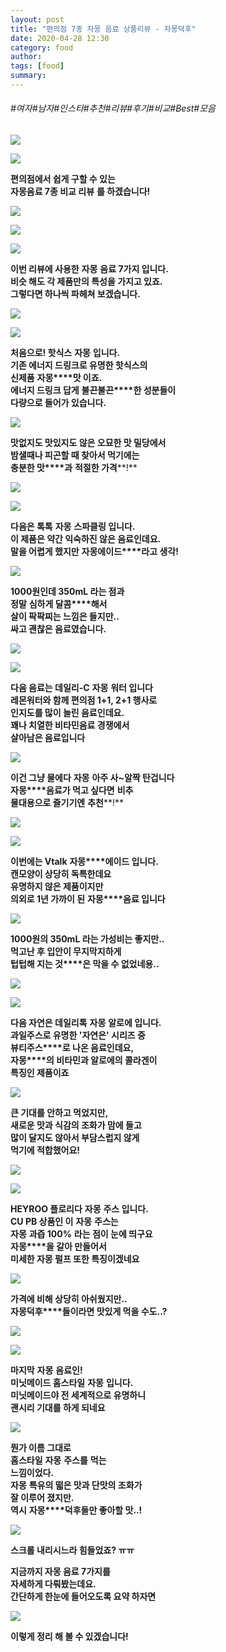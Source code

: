 ```yaml
---
layout: post
title: "편의점 7종 자몽 음료 상품리뷰 - 자몽덕후"
date: 2020-04-28 12:30
category: food
author: 
tags: [food]
summary: 
---
```


###### #여자#남자#인스타#추천#리뷰#후기#비교#Best#모음


![](https://post-phinf.pstatic.net/MjAxNzAzMTZfMTM2/MDAxNDg5NjY1MzE3ODgy.y4ylnSRcETNTBX3D3ApBQonR1i7REpRa2kIZAfUSDpcg.3ANYx32y59J_KpILYIr8A6LspaenscPiXZC02FDLmUwg.JPEG/IMG_20170313_153912_932.jpg?type=w1200)

![](https://post-phinf.pstatic.net/MjAxNzAzMTJfMTg2/MDAxNDg5MzA3MjQ0MDY1.DP0GuSf8S9IH1sJCRD238ac5cZZJm4Yk1R1lVpENb-Ag.OgZfzSToA76UFdzcLEH_mkMPqPbupuLeBIcasQFkICkg.PNG/%EA%B7%B8%EB%A6%BC1.png?type=w1200)


**편의점에서 쉽게 구할 수 있는**  
**자몽음료 7종 비교 리뷰** **를 하겠습니다!**

![](https://post-phinf.pstatic.net/MjAxNzAzMTNfMjQ1/MDAxNDg5MzgyMTgzMzYw.txxqimYPyCsuTfamtmTR2nTbP64Ov1V-1UYGTXNH-iEg.NpSxFI48wg4l8EU4Z896BygE1xJo7GUQGOKxG5Ay_PYg.PNG/6.png?type=w1200)

![](https://post-phinf.pstatic.net/MjAxNzAzMTJfMTEw/MDAxNDg5MzEwMTMxOTEy.abdO1asQBTNHY68cJYQoPiwyxV8pIkVNzQTnyNYjdVsg.ZhTkdLlBZM_i8GKZU3QP_kdn94kn-CTKobALldM37sQg.PNG/21421413.png?type=w1200)

![](https://post-phinf.pstatic.net/MjAxNzAzMTJfODQg/MDAxNDg5MzEwNDU5OTQ1.bQbN5rNuakLpzdZjkcY72pBXZAD0evfVfWb1Hc_GA20g.hdCkazjM8VWnAp-_TzdgffINF9u-9XfEipaa1qH8UjMg.PNG/2135123213.png?type=w1200)

**이번 리뷰에 사용한** **자몽** **음료 7가지 입니다.**  
**비슷 해도 각 제품만의 특성을 가지고 있죠.**  
**그렇다면 하나씩 파헤쳐 보겠습니다.**

![](https://post-phinf.pstatic.net/MjAxNzAzMTNfMjIz/MDAxNDg5MzgyMjg1NTIy.429J9xqz_TZtk_X5FqM5gf178nBH0FuofMtJVDi3m2Ag.ZN6eyHxycHmnxyEUIjmoItk88KRIhKJY_LrhRyq1Gsog.PNG/6.png?type=w1200)

![](https://post-phinf.pstatic.net/MjAxNzAzMTJfMTMx/MDAxNDg5MzE0MjE4NzEz.cYce7BiPDKVc571h6_SBavc6yvINmrvfrBF8NsyxDM4g.BZxCTuukNEUy2KLybRLKOJ547MMXOfwnJIaDUx23oxYg.PNG/%ED%95%AB%EC%8B%9D%EC%8A%A4%EA%B0%9C%EC%9A%94.png?type=w1200)

**처음으로! 핫식스** **자몽** **입니다.**  
**기존 에너지 드링크로 유명한 핫식스의**  
**신제품** **자몽****맛 이죠.**  
**에너지 드링크 답게** **불끈불끈****한 성분들이**  
**다량으로 들어가 있습니다.**  
  

![](https://post-phinf.pstatic.net/MjAxNzAzMTJfMTQ4/MDAxNDg5MzE1NDgxMjE4.TMeM7Hw337M0VX2ahHaoIpSr9unlVc36fpyR8dVvJiog.j0HtKOHpDV67YpYZ5U46B8PeG82lDUpw5WfCesf7LkYg.PNG/%ED%95%AB%EC%8B%9D%EC%8A%A4%EC%9E%90%EB%AA%BD%ED%9B%84%EA%B8%B0.png?type=w1200)

**맛없지도 맛있지도 않은 오묘한 맛 밀당에서**  
**밤샐때나 피곤할 때 찾아서 먹기에는**  
**충분한 맛****과** **적절한 가격****!**

![](https://post-phinf.pstatic.net/MjAxNzAzMTNfOSAg/MDAxNDg5MzgyMzYxNDQy.ZHrQ0Fn5SxLLOTiyY4kCQuTy6yRwokQMJyvZazZN1Ygg.rlgvilgDw0O8d-JUoD1Xa8_2RHvKXqMEtyaXWmeCuBMg.PNG/6.png?type=w1200)

![](https://post-phinf.pstatic.net/MjAxNzAzMTJfMjky/MDAxNDg5MzIwMDIzMzMy.0tY_Lc41V8MLrgZa3gUD1cZbsdNqAFXeYp4YMbBl_osg.cPKRWju8dgr7s9a_wLI2zJxCt58UzUiKIknuHa8NohUg.PNG/%ED%86%A1%ED%86%A1%EC%9E%90%EB%AA%BD_%EA%B0%9C%EC%9A%94.png?type=w1200)

**다음은 톡톡** **자몽** **스파클링 입니다.**  
**이 제품은 약간 익숙하진 않은 음료인데요.**  
**말을 어렵게 했지만** **자몽에이드****라고 생각!**  
  

![](https://post-phinf.pstatic.net/MjAxNzAzMTNfNjEg/MDAxNDg5Mzc2NDExNDA4.v6etjEYyvDYbqfmG52CCFCWyaHycSwO3j3vkQQcKYFkg.-1756pTipjsm2l2k5IhDNlpLd_Ye5K9btk53zSuCdEYg.PNG/%ED%86%A1%ED%86%A1_%ED%9B%84%EA%B8%B0.png?type=w1200)

**1000원인데 350mL 라는 점과**  
**정말** **심하게 달콤****해서**  
**살이 팍팍찌는 느낌은 들지만..**  
**싸고 괜찮은 음료였습니다.**

![](https://post-phinf.pstatic.net/MjAxNzAzMTNfMTQg/MDAxNDg5MzgyMzY2OTQ1.Riddur24brqwoLqCnj8XUEt3azawMd6OFLJuqrvsbocg.Czkzolj3M02Ma1fnYmNprqK1p6Aec5_gcfnvh7Y2s5Qg.PNG/6.png?type=w1200)

![](https://post-phinf.pstatic.net/MjAxNzAzMTJfMTQ2/MDAxNDg5MzE2MTYzMzY4.mmCfqjMe7vnpgfMcYb49RBmTichLhI9c0FEnpwFOq0sg.g2IadYskvftHrSt8tdlt0SGO5IkTHB68l1DxGGAiYfMg.PNG/%EC%9E%90%EB%AA%BD%EC%9B%8C%ED%84%B0_%EA%B0%9C%EC%9A%94.png?type=w1200)

**다음 음료는 데일리-C** **자몽** **워터 입니다**  
**레몬워터와 함께 편의점 1+1, 2+1 행사로**  
**인지도를 많이 늘린 음료인데요.**  
**꽤나 치열한 비타민음료 경쟁에서**  
**살아남은 음료입니다**  
  

![](https://post-phinf.pstatic.net/MjAxNzAzMTVfMjky/MDAxNDg5NTg3MzkzNTgz.bTOf5M8qQQG0Qqd8kynW0Dc9dk-P5caR5Jjl6j9af3kg.PNiXzsdQ03Jd22EXieUo__0Oom3laGfsypWH5Ww33-og.PNG/%EC%88%98%EC%A0%95.png?type=w1200)

**이건 그냥 물에다** **자몽** **아주 사~알짝 탄겁니다**  
**자몽****음료가 먹고 싶다면** **비추**  
**물대용으로 즐기기엔** **추천****!**  
  

![](https://post-phinf.pstatic.net/MjAxNzAzMTNfMTU4/MDAxNDg5MzgyMzcyOTAz.nkQibCEbJ078jhhgTmvC7YTAg_6fE0vpFIjrsHLrf8sg.RVoOmPOifXRVHekAjJJLQvnF41qBI-LVJ89W1Il1Itcg.PNG/6.png?type=w1200)

![](https://post-phinf.pstatic.net/MjAxNzAzMTNfMjc1/MDAxNDg5Mzc3NzMyMjc3.kQj_L7raBE0wXINddQwHIyYYCDOGLCD7mdQNVMX0CqQg.bYxzahHgu5U6D7thWGtzxTpNo8b_DJeMSNoP1ljWnc0g.PNG/%EB%B8%8C%EC%9D%B4%ED%86%A1%EA%B0%9C%EC%9A%94.png?type=w1200)

**이번에는 Vtalk** **자몽****에이드 입니다.**  
**캔모양이 상당히 독특한데요**  
**유명하지 않은 제품이지만**  
**의외로 1년 가까이 된** **자몽****음료 입니다**  
  

![](https://post-phinf.pstatic.net/MjAxNzAzMTNfNDQg/MDAxNDg5Mzc5NzYwMzc2.-3i4ZlSbDx0Jrs2tDLDTS__opNs18YQ0QvtuB27TNAgg.UKuhtfJLJtuEjjtP-uZvfWrageuR1_OPBnwW01_g0dcg.PNG/%EB%B8%8C%EC%9D%B4%ED%86%A1%ED%9B%84%EA%B8%B0.png?type=w1200)

**1000원의 350mL 라는 가성비는 좋지만..**  
**먹고난 후 입안이 무지막지하게**  
**텁텁해 지는 것****은 막을 수 없었네용..**

![](https://post-phinf.pstatic.net/MjAxNzAzMTNfMzQg/MDAxNDg5MzgyMzg4Mzgw.K17HcCnMBBJUUOcackYVVs0PhKWxzOsqpBTu_Zf6cnsg.Ov_v6HrCPSzHKHsXi9GtNEmCB-KJ9lejcyFM9YqBaGQg.PNG/6.png?type=w1200)

![](https://post-phinf.pstatic.net/MjAxNzAzMTNfMTA0/MDAxNDg5MzgyNTQ1OTM1.MG3KhJU0L_UdQWp_8Ak7mJqJiFKvXyd3-oZ-mv0Wivog.u1e2392vV5IoSP5apbSshfi5oxVpwOpjyxaNN9zNuscg.PNG/%EB%8D%B0%EC%9D%BC%EB%A6%AC%ED%86%A1_%EA%B0%9C%EC%9A%94.png?type=w1200)

**다음 자연은 데일리톡** **자몽** **알로에 입니다.**  
**과일주스로 유명한 '자연은' 시리즈 중**  
**뷰티주스****로 나온 음료인데요,**  
**자몽****의 비타민과 알로에의 콜라겐이**  
**특징인 제품이죠**

![](https://post-phinf.pstatic.net/MjAxNzAzMTNfOCAg/MDAxNDg5MzgzMzIwNDUz.XHksNxLzuHBOTLfmMhJpVZkqVVF5IW8-TaZQK5Tz-qgg.19mljFphNdUZQWBFJM3Y1GThuQYK2GOj8mL9pgAJ6TQg.PNG/%EB%8D%B0%EC%9D%BC%EB%A6%AC%ED%86%A1_%ED%9B%84%EA%B8%B0.png?type=w1200)

**큰 기대를 안하고 먹었지만,**  
**새로운 맛과 식감의 조화가 맘에 들고**  
**많이 달지도 않아서 부담스럽지 않게**  
**먹기에 적합했어요!**

![](https://post-phinf.pstatic.net/MjAxNzAzMTNfMTg4/MDAxNDg5MzgzMzMzNzgw.KYeu3wpqkwrQUrxLCyARnat5T_L8LjxKbvn5AZaCx3Yg.wfDqmiCVeltk9ZH0LXl5IDM5x8waOFejFoZSMBhMuTEg.PNG/6.png?type=w1200)

![](https://post-phinf.pstatic.net/MjAxNzAzMTNfMTgg/MDAxNDg5Mzg2MDQxODg5.hb9jj2ufoZi2fKe-_kL-XeRqxjvH_VjqMkjHWkLtr0Ig.yQSnjJS5xopFM6V-RU8itES31tiEbtq92gKqaZe48lYg.PNG/1234123.png?type=w1200)

**HEYROO 플로리다** **자몽** **주스 입니다.**  
**CU PB 상품인 이** **자몽** **주스는**  
**자몽** **과즙 100%** **라는 점이 눈에 띄구요**  
**자몽****을 갈아 만들어서**  
**미세한 자몽 펄프 또한 특징이겠네요**  
  

![](https://post-phinf.pstatic.net/MjAxNzAzMTJfMTU2/MDAxNDg5MzEzNzk5NDA4.iRK4UGKuDxhuI8cJH5FH_akSFqbQDvKzWqaeFoArjK0g.pc-6jWxPlzXUA6UfZWVkfWpYuHelO2lylRBSgqhpNYwg.PNG/2134125213.png?type=w1200)

**가격에 비해 상당히 아쉬웠지만..**  
**자몽덕후****들이라면 맛있게 먹을 수도..?**

![](https://post-phinf.pstatic.net/MjAxNzAzMTNfMjUg/MDAxNDg5MzgyNDE0NjYw.GBGD0cEuU-h93ey7ndw5EY8hiRh4LcKduCF-TWSd5-og.FA9-CWmxsg0RqyOPnUdxV6wcRAqYXRyGfpmsj5i5E5Ug.PNG/6.png?type=w1200)

![](https://post-phinf.pstatic.net/MjAxNzAzMTNfMTQx/MDAxNDg5MzgwNDAzMDQ1.sRB-HbjsIZPXNu-C8k8_lZiK8N8tQG2p1hEWy44_B0Ug.75RjzB6ubz2OhW-os4ggq9RV0XXolcHl3G18n07wdUgg.PNG/%EB%AF%B8%EB%8B%9B%EB%A9%94%EC%9D%B4%EB%93%9C_%EA%B0%9C%EC%9A%94..png?type=w1200)

**마지막** **자몽** **음료인!**  
**미닛메이드 홈스타일** **자몽** **입니다.**  
**미닛메이드야 전 세계적으로 유명하니**  
**괜시리 기대를 하게 되네요**  
  

![](https://post-phinf.pstatic.net/MjAxNzAzMTNfMTQ0/MDAxNDg5MzgxMTA5MzMx.VYGq8CQRtlGCNSwtozHpoLWeaFJ5COLnLO-IOVMNbRog.ZRQYlQQ83qkSTXqgOvJNBJYAIpPKx_OfZBywRELouREg.PNG/%EB%AF%B8%EB%8B%9B%EB%A9%94%EC%9D%B4%EB%93%9C_%ED%9B%84%EA%B8%B0.png?type=w1200)

**뭔가 이름 그대로**  
**홈스타일** **자몽** **주스를** **먹는**  
**느낌이었다.**  
**자몽** **특유의 떫은 맛과 단맛의 조화가**  
**잘 이루어 졌지만.**  
**역시** **자몽****덕후들만 좋아할 맛..!**  
  

![](https://post-phinf.pstatic.net/MjAxNzAzMTNfOTEg/MDAxNDg5MzgzNDg5Njc3.u6qeMa3OwaJkPLI3pEzxMwHcAEdaIbvT-cBEbw9uKewg.cTrhBDevwZ5n_MmGsk-w9vfisksqFQkv9za1B8vWv-Yg.PNG/6.png?type=w1200)

**스크롤 내리시느라 힘들었죠? ㅠㅠ**  
  
**지금까지 자몽 음료 7가지를**  
**자세하게 다뤄봤는데요.**  
**간단하게 한눈에 들어오도록 요약 하자면**  
  

![](https://post-phinf.pstatic.net/MjAxNzAzMTNfOTUg/MDAxNDg5Mzg0NzEwNjAz.Hmk2Seyj3FBPDusNnQqqPhSPBuWHH7c7x7b8wFdB_ncg.hcEbZbow8oiuU3PByUfTjm94c17iyAo8egXd2y8zlMkg.PNG/%ED%91%9C.png?type=w1200)

**이렇게 정리 해 볼 수 있겠습니다!**